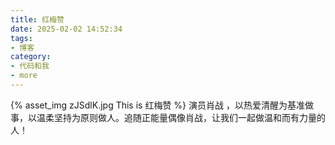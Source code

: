 ```yaml
---
title: 红梅赞
date: 2025-02-02 14:52:34
tags:
- 博客
category:
- 代码和我
- more
---
```

{% asset_img zJSdlK.jpg This is 红梅赞 %}
演员肖战 ，以热爱清醒为基准做事，以温柔坚持为原则做人。追随正能量偶像肖战，让我们一起做温和而有力量的人！
